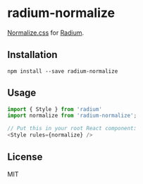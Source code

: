 # radium-normalize

[Normalize.css](http://necolas.github.io/normalize.css/) for [Radium](http://stack.formidable.com/radium/).

## Installation

```
npm install --save radium-normalize
```

## Usage

```javascript
import { Style } from 'radium'
import normalize from 'radium-normalize';

// Put this in your root React component:
<Style rules={normalize} />
```

## License

MIT
